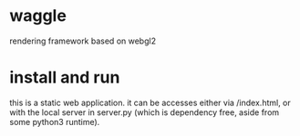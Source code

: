 # waggle
rendering framework based on webgl2

# install and run
this is a static web application. it can be accesses either via /index.html, or with the local server in server.py (which is dependency free, aside from some python3 runtime).